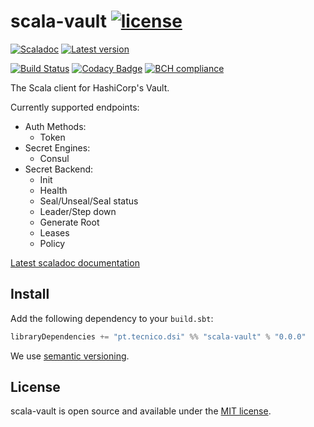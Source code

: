 # scala-vault [![license](http://img.shields.io/:license-MIT-blue.svg)](LICENSE)
[![Scaladoc](http://javadoc-badge.appspot.com/pt.tecnico.dsi/scala-vault_2.12.svg?label=scaladoc&style=plastic&maxAge=604800)](https://ist-dsi.github.io/scala-vault/latest/api/pt/tecnico/dsi/scala-vault/index.html)
[![Latest version](https://index.scala-lang.org/ist-dsi/scala-vault/scala-vault/latest.svg)](https://index.scala-lang.org/ist-dsi/scala-vault/scala-vault)

[![Build Status](https://travis-ci.org/ist-dsi/scala-vault.svg?branch=master&style=plastic&maxAge=604800)](https://travis-ci.org/ist-dsi/scala-vault)
[![Codacy Badge](https://api.codacy.com/project/badge/Grade/f96a28fe69964e498a9dd711a3416b11)](https://www.codacy.com/app/IST-DSI/scala-vault?utm_source=github.com&amp;utm_medium=referral&amp;utm_content=ist-dsi/scala-vault&amp;utm_campaign=Badge_Grade)
[![BCH compliance](https://bettercodehub.com/edge/badge/ist-dsi/scala-vault)](https://bettercodehub.com/results/ist-dsi/scala-vault)

The Scala client for HashiCorp's Vault.

Currently supported endpoints:
  
- Auth Methods:
  - Token
- Secret Engines:
  - Consul
- Secret Backend:
  - Init
  - Health
  - Seal/Unseal/Seal status
  - Leader/Step down
  - Generate Root
  - Leases
  - Policy

[Latest scaladoc documentation](https://ist-dsi.github.io/scala-vault/latest/api/pt/tecnico/dsi/scala-vault/index.html)

## Install
Add the following dependency to your `build.sbt`:
```sbt
libraryDependencies += "pt.tecnico.dsi" %% "scala-vault" % "0.0.0"
```
We use [semantic versioning](http://semver.org).

## License
scala-vault is open source and available under the [MIT license](LICENSE).
